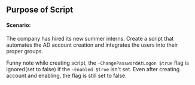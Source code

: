 <h2>Purpose of Script</h2>

<h4>Scenario:</h4>

The company has hired its new summer interns. Create a script that automates the AD account creation and integrates the users into their proper groups.


Funny note while creating script, the ```-ChangePasswordAtLogon $true``` flag is ignored(set to false) if the ```-Enabled $true``` isn't set. Even after creating account and enabling, the flag is still set to false.
